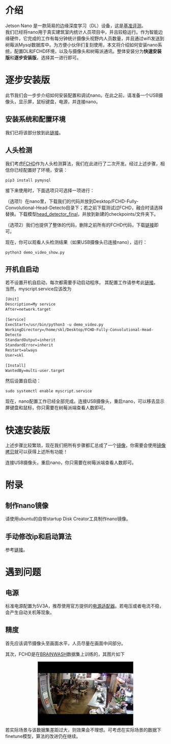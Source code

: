 # 介绍
Jetson Nano 是一款简易的边缘深度学习（DL）设备，这是[基准评测](http://finance.sina.com.cn/stock/relnews/us/2019-10-24/doc-iicezzrr4560753.shtml)。  
我们已经将nano用于真实建筑室内统计人员项目中，并且较稳运行。作为智能边缘硬件，它完成的工作有每分钟统计摄像头视野内人员数量，并且通过wifi发送到树莓派Mysql数据库中。为方便小伙伴们复刻使用，本文将介绍如何安装nano系统，配置DL和FCHD环境，以及与摄像头和树莓派通讯。整体安装分为**快速安装版**和**逐步安装版**，选择其一进行即可。


# 逐步安装版
此节我们会一步步介绍如何安装配置和调试nano。在此之前，请准备一个USB摄像头，显示屏，鼠标键盘，电源，并连接nano。

## 安装系统和配置环境

我们已将该部分放到此[链接](https://blog.csdn.net/qq_32747775/article/details/105716591?spm=1001.2014.3001.5501)。

## 人头检测

我们考虑[FCHD](https://github.com/aditya-vora/FCHD-Fully-Convolutional-Head-Detector)作为人头检测算法，我们在此进行了二次开发。经过上述步骤，相信你已经配置好了环境，安装：

    pip3 install pymysql

接下来使用时，下面选项只可选择一项进行：

（选项1）在nano里，下载我们的代码并放到Desktop/FCHD-Fully-Convolutional-Head-Detecto目录下；若之前下载测试过FCHD，融合时请选择替换。下载模型[head_detector_final](https://drive.google.com/drive/folders/1WBk62oGcRiGHd07hEon1NFlyV4Rrdvnu?usp=sharing)，并放到新建的checkpoints/文件夹下。

（选项2）我们也提供了整体的代码，删除之前所有的FCHD代码，下载[链接](https://cloud.tsinghua.edu.cn/d/389746fe05f442d08bd5/)即可。


现在，你可以观看人头检测结果（如果USB摄像头已连接nano），运行：

    python3 demo_video_show.py


## 开机自启动
若不设置开机自启动，每次都需要手动启动程序。
其配置工作请参考此[链接](https://shumeipai.nxez.com/2020/06/30/linux-usage-systemd.html)。  
当然，myscript.service应该改为

    [Unit]
    Description=My service
    After=network.target
    
    [Service]
    ExecStart=/usr/bin/python3 -u demo_video.py
    WorkingDirectory=/home/skl/Desktop/FCHD-Fully-Convolutional-Head-Detecto
    StandardOutput=inherit
    StandardError=inherit
    Restart=always
    User=skl
  
    [Install]
    WantedBy=multi-user.target
  
然后设置自启动：

    sudo systemctl enable myscript.service
    
现在，nano配置工作已经全部完成。连接USB摄像头，重启nano，可以移去显示屏键盘和鼠标，你只需要在树莓派端查看人数即可。

# 快速安装版

上述步骤比较繁琐，现在我们把所有步骤都汇总成了一个[镜像](https://cloud.tsinghua.edu.cn/d/dae5295146d044419a38/)，你需要会使用[镜像拷贝](https://www.cnblogs.com/mr-bike/p/10590275.html)就可以获得上述所有功能！

连接USB摄像头，重启nano，你只需要在树莓派端查看人数即可。


# 附录

## 制作nano镜像

请使用ubuntu的自带startup Disk Creator工具制作nano镜像。


## 手动修改ip和启动算法

参考[链接](https://cloud.tsinghua.edu.cn/f/56b314cadb7443a189a8/)。

# 遇到问题

## 电源

标准电源配置为5V3A，推荐使用官方提供的[电源适配器](https://item.m.jd.com/product/65732459585.html?gx=RnFsxWReOjHYmdRP--tzWt5PJ_WbFdFgegVU&ad_od=share&utm_source=androidapp&utm_medium=appshare&utm_campaign=t_335139774&utm_term=Wxfriends)。若电压或者电流不稳，会产生自动关机等现象。 

## 精度

首先应该调节摄像头至画面水平，人员尽量在画面中间部分。

其次，FCHD是在[BRAINWASH](https://www.mpi-inf.mpg.de/departments/computer-vision-and-machine-learning/software-and-datasets/)数据集上训练的，其图片如下
<div align=center><img width=300 height=200 src="https://github.com/Wales-Wyf/Mingze_Project/blob/main/%E6%A0%91%E8%8E%93%E6%B4%BE%E8%8A%82%E7%82%B9/%E7%B3%BB%E7%BB%9F%E7%8E%AF%E5%A2%83/nano%26%E6%91%84%E5%83%8F%E5%A4%B4/1.png"/></div>
若实际场景与该数据集差距过大，则效果会不理想。可考虑在实际场景的数据下finetune模型，算法的改进仍在继续。

